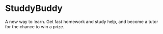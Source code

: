 # StuddyBuddy
A new way to learn. Get fast homework and study help, and become a tutor for the chance to win a prize.
